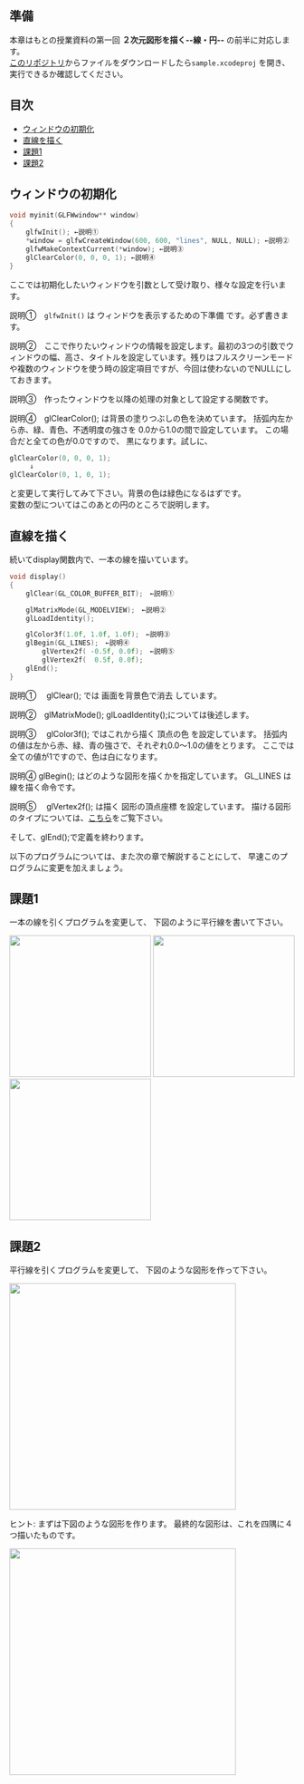 ## 準備
本章はもとの授業資料の第一回 **２次元図形を描く--線・円--** の前半に対応します。<br>
[このリポジトリ](https://github.com/trnciii/ciesample-lines)からファイルをダウンロードしたら`sample.xcodeproj` を開き、実行できるか確認してください。

## 目次
* [ウィンドウの初期化](#ウィンドウの初期化)
* [直線を描く](#直線を描く)
* [課題1](#課題1)
* [課題2](#課題2)

## ウィンドウの初期化
```cpp
void myinit(GLFWwindow** window)
{
    glfwInit(); ←説明①
    *window = glfwCreateWindow(600, 600, "lines", NULL, NULL); ←説明②
    glfwMakeContextCurrent(*window); ←説明③
    glClearColor(0, 0, 0, 1); ←説明④
}
```
ここでは初期化したいウィンドウを引数として受け取り、様々な設定を行います。

説明①　`glfwInit()` は ウィンドウを表示するための下準備 です。必ず書きます。

説明②　ここで作りたいウィンドウの情報を設定します。最初の3つの引数でウィンドウの幅、高さ、タイトルを設定しています。残りはフルスクリーンモードや複数のウィンドウを使う時の設定項目ですが、今回は使わないのでNULLにしておきます。

説明③　作ったウィンドウを以降の処理の対象として設定する関数です。

説明④　glClearColor(); は背景の塗りつぶしの色を決めています。 括弧内左から赤、緑、青色、不透明度の強さを 0.0から1.0の間で設定しています。 この場合だと全ての色が0.0ですので、 黒になります。試しに、
```cpp
glClearColor(0, 0, 0, 1);
　　　↓
glClearColor(0, 1, 0, 1);
```
と変更して実行してみて下さい。背景の色は緑色になるはずです。<br>
変数の型についてはこのあとの円のところで説明します。

## 直線を描く
続いてdisplay関数内で、一本の線を描いています。
```cpp
void display()
{
    glClear(GL_COLOR_BUFFER_BIT);　←説明①

    glMatrixMode(GL_MODELVIEW);　←説明②
    glLoadIdentity();

    glColor3f(1.0f, 1.0f, 1.0f);　←説明③
    glBegin(GL_LINES);　←説明④
        glVertex2f( -0.5f, 0.0f);　←説明⑤
        glVertex2f(  0.5f, 0.0f);
    glEnd();
}
```
説明①　 glClear(); では 画面を背景色で消去 しています。

説明②　glMatrixMode(); glLoadIdentity();については後述します。

説明③　 glColor3f(); ではこれから描く 頂点の色 を設定しています。
括弧内の値は左から赤、緑、青の強さで、それぞれ0.0～1.0の値をとります。 ここでは全ての値が1ですので、色は白になります。

説明④ glBegin(); はどのような図形を描くかを指定しています。 GL_LINES は線を描く命令です。

説明⑤　 glVertex2f(); は描く 図形の頂点座標 を設定しています。
描ける図形のタイプについては、[こちら](https://github.com/trnciii/cge2020mac/blob/2_surface/README.md#%E5%9B%B3%E5%BD%A2%E3%81%AE%E3%82%BF%E3%82%A4%E3%83%97)をご覧下さい。

そして、glEnd();で定義を終わります。

以下のプログラムについては、また次の章で解説することにして、 早速このプログラムに変更を加えましょう。

## 課題1
一本の線を引くプログラムを変更して、 下図のように平行線を書いて下さい。

<img src="http://www.design.kyushu-u.ac.jp/~rtsuruno/lectures/cie2022/img/lines/parallel.gif" width="250"> <img src="http://www.design.kyushu-u.ac.jp/~rtsuruno/lectures/cie2022/img/lines/parallel_tate.gif" width="250"> <img src="http://www.design.kyushu-u.ac.jp/~rtsuruno/lectures/cie2022/img/lines/check.gif" width="250"> 

## 課題2
平行線を引くプログラムを変更して、 下図のような図形を作って下さい。

<img src="http://www.design.kyushu-u.ac.jp/~rtsuruno/lectures/cie2022/img/lines/roid.gif" width="400">

ヒント: まずは下図のような図形を作ります。 最終的な図形は、これを四隅に４つ描いたものです。

<img src="http://www.design.kyushu-u.ac.jp/~rtsuruno/lectures/cie2022/img/lines/roid_1.gif" width="400">
